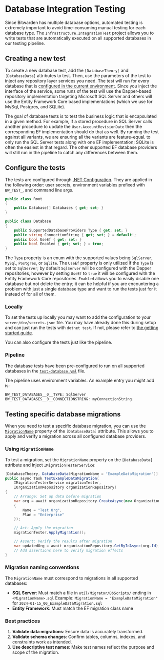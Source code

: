 # Database Integration Testing

Since Bitwarden has multiple database options, automated testing is extremely important to avoid
time-consuming manual testing for each database type. The `Infrastructure.IntegrationTest` project
allows you to write tests that are automatically executed on all supported databases in our testing
pipeline.

## Creating a new test

To create a new database test, add the `[DatabaseTheory]` and `[DatabaseData]` attributes to test.
Then, use the parameters of the test to inject any repository layer services you need. The test will
run for every database that is [configured in the current environment](#configure-the-tests). Since
you inject the interface of the service, some runs of the test will use the Dapper-based repository
implementation targeting Microsoft SQL Server and others will use the Entity Framework Core based
implementations (which we use for MySql, Postgres, and SQLite).

The goal of database tests is to test the business logic that is encapsulated in a given method. For
example, if a stored procedure in SQL Server calls another procedure to update the
`User.AccountRevisionDate` then the corresponding EF implementation should do that as well. By
running the test against all variants, we are ensuring all the variants are feature-equal. to only
run the SQL Server tests along with one EF implementation; SQLite is often the easiest in that
regard. The other supported EF database providers will still run in the pipeline to catch any
differences between them.

## Configure the tests

The tests are configured through
[.NET Configuration](https://learn.microsoft.com/en-us/dotnet/core/extensions/configuration). They
are applied in the following order: user secrets, environment variables prefixed with `BW_TEST_`,
and command line args.

```csharp
public class Root
{
    public Database[] Databases { get; set; }
}

public class Database
{
    public SupportedDatabaseProviders Type { get; set; }
    public string ConnectionString { get; set; } = default!;
    public bool UseEf { get; set; }
    public bool Enabled { get; set; } = true;
}
```

The `Type` property is an enum with the supported values being `SqlServer`, `MySql`, `Postgres`, or
`Sqlite`. The `UseEf` property is only utilized if the `Type` is set to `SqlServer`; by default
`SqlServer` will be configured with the Dapper repositories, however by setting `UseEf` to `true` it
will be configured with the Entity Framework Core repositories. `Enabled` allows you to easily
disable one database but not delete the entry; it can be helpful if you are encountering a problem
with just a single database type and want to run the tests just for it instead of for all of them.

### Locally

To set the tests up locally you may want to add the configuration to your `server/dev/secrets.json`
file. You may have already done this during setup and can just run the tests with `dotnet test`. If
not, please refer to
[the getting started guide](/getting-started/server/database/ef/#testing-ef-changes).

You can also configure the tests just like the pipeline.

### Pipeline

The database tests have been pre-configured to run on all supported databases in the
[`test-database.yml`](https://github.com/bitwarden/server/blob/main/.github/workflows/test-database.yml)
file.

The pipeline uses environment variables. An example entry you might add is:

```bash
BW_TEST_DATABASES__0__TYPE: SqlServer
BW_TEST_DATABASES__0__CONNECTIONSTRING: myConnectionString
```

## Testing specific database migrations

When you need to test a specific database migration, you can use the
[`MigrationName`](https://github.com/bitwarden/server/blob/021e69bc5dfea8be3b74f7a046a1cd48a206a712/test/Infrastructure.IntegrationTest/DatabaseDataAttribute.cs#L21)
property of the `[DatabaseData]` attribute. This allows you to apply and verify a migration across
all configured database providers.

### Using `MigrationName`

To test a migration, set the `MigrationName` property on the `[DatabaseData]` attribute and inject
`IMigrationTesterService`:

```csharp
[DatabaseTheory, DatabaseData(MigrationName = "ExampleDataMigration")]
public async Task TestExampleDataMigration(
    IMigrationTesterService migrationTester,
    IOrganizationRepository organizationRepository)
{
    // Arrange: Set up data before migration
    var org = await organizationRepository.CreateAsync(new Organization
    {
        Name = "Test Org",
        Plan = "Enterprise"
    });

    // Act: Apply the migration
    migrationTester.ApplyMigration();

    // Assert: Verify the results after migration
    var updatedOrg = await organizationRepository.GetByIdAsync(org.Id);
    // Add assertions here to verify migration effects
}
```

### Migration naming conventions

The `MigrationName` must correspond to migrations in all supported databases:

- **SQL Server**: Must match a file in `util/Migrator/DbScripts/` ending in `<MigrationName>.sql`
  Example: `MigrationName = "ExampleDataMigration"` for `2024-01-15_00_ExampleDataMigration.sql`
- **Entity Framework**: Must match the EF migration class name

### Best practices

1. **Validate data migrations**: Ensure data is accurately transformed.
2. **Validate schema changes**: Confirm tables, columns, indexes, and constraints work as intended.
3. **Use descriptive test names**: Make test names reflect the purpose and scope of the migration.

